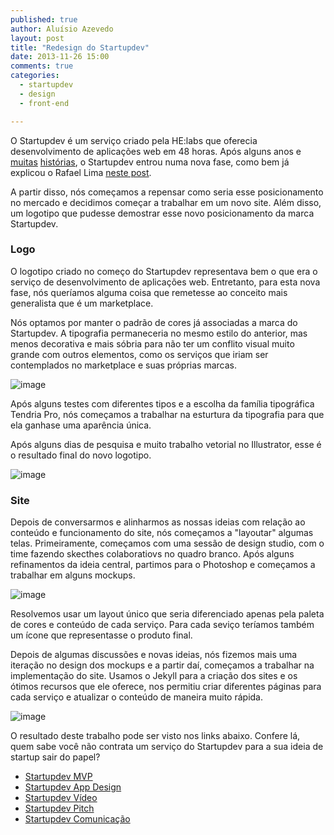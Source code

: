 ```yaml
---
published: true
author: Aluísio Azevedo
layout: post
title: "Redesign do Startupdev"
date: 2013-11-26 15:00
comments: true
categories:
  - startupdev
  - design
  - front-end

---
```



O Startupdev é um serviço criado pela HE:labs que oferecia desenvolvimento de aplicações web em 48 horas. Após alguns anos e [muitas](http://rafael.adm.br/p/iniciando-o-startupdev/) [histórias](http://helabs.com.br/blog/2013/05/22/a-copia-e-o-melhor-elogio/), o Startupdev entrou numa nova fase, como bem já explicou o Rafael Lima [neste post](http://helabs.com.br/blog/2013/09/30/startup-dev-um-novo-marketplace/).

A partir disso, nós começamos a repensar como seria esse posicionamento no mercado e decidimos começar a trabalhar em um novo site. Além disso, um logotipo que pudesse demostrar esse novo posicionamento da marca Startupdev.


<!--more-->



### Logo


O logotipo criado no começo do Startupdev representava bem o que era o serviço de desenvolvimento de aplicações web. Entretanto, para esta nova fase, nós queríamos alguma coisa que remetesse ao conceito mais generalista que é um marketplace.

Nós optamos por manter o padrão de cores já associadas a marca do Startupdev. A tipografia permaneceria no mesmo estilo do anterior, mas menos decorativa e mais sóbria para não ter um conflito visual muito grande com outros elementos, como os serviços que iriam ser contemplados no marketplace e suas próprias marcas.


![image](/blog/images/posts/2013-11-26/pesquisa-logo-startupdev.png)

Após alguns testes com diferentes tipos e a escolha da família tipográfica Tendria Pro, nós começamos a trabalhar na esturtura da tipografia para que ela ganhase uma aparência única.

Após alguns dias de pesquisa e muito trabalho vetorial no Illustrator, esse é o resultado final do novo logotipo.

![image](/blog/images/posts/2013-11-26/logo-novo-startupdev.png)



### Site

Depois de conversarmos e alinharmos as nossas ideias com relação ao conteúdo e funcionamento do site, nós começamos a "layoutar" algumas telas. Primeiramente, começamos com uma sessão de design studio, com o time fazendo skecthes colaboratiovs no quadro branco. Após alguns refinamentos da ideia central, partimos para o Photoshop e começamos a trabalhar em alguns mockups.


![image](/blog/images/posts/2013-11-26/testes-layouts-startupdev.png)


Resolvemos usar um layout único que seria diferenciado apenas pela paleta de cores e conteúdo de cada serviço.
Para cada seviço teríamos também um ícone que representasse o produto final.

Depois de algumas discussões e novas ideias, nós fizemos mais uma iteração no design dos mockups e a partir daí, começamos a trabalhar na implementação do site. Usamos o Jekyll para a criação dos sites e os ótimos recursos que ele oferece, nos permitiu criar diferentes páginas para cada serviço e atualizar o conteúdo de maneira muito rápida.

![image](/blog/images/posts/2013-11-26/novos-layouts-startupdev.png)


O resultado deste trabalho pode ser visto nos links abaixo. Confere lá, quem sabe você não contrata um serviço do Startupdev para a sua ideia de startup sair do papel?

* [Startupdev MVP](http://startupdev.com.br/pt/servicos-para-startups/mvp/)
* [Startupdev App Design](http://startupdev.com.br/pt/servicos-para-startups/mobile-app-design/)
* [Startupdev Vídeo](http://startupdev.com.br/pt/servicos-para-startups/videos-animados/)
* [Startupdev Pitch](http://startupdev.com.br/pt/servicos-para-startups/treinamento-para-pitch/)
* [Startupdev Comunicação](http://startupdev.com.br/pt/servicos-para-startups/assessoria-comunicacao/)











